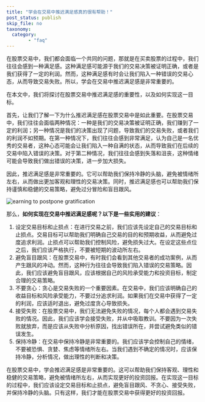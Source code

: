 ```yaml
---
title: "学会在交易中推迟满足感真的很有帮助！"
post_status: publish
skip_file: no
taxonomy:
  category:
        - "faq"
---
```


在股票交易中，我们都会面临一个共同的问题，那就是在买卖股票的过程中，我们往往会感到一种满足感。这种满足感可能源于我们的交易决策被证明正确，或者是我们获得了一定的利润。然而，这种满足感有时会让我们陷入一种错误的交易心态，从而导致交易失败。所以，学会在交易中推迟满足感是非常重要的。

在本文中，我们将探讨在股票交易中推迟满足感的重要性，以及如何实现这一目标。

首先，让我们了解一下为什么推迟满足感在股票交易中是如此重要。在股票交易中，我们往往会面临两种情况：一种是我们的交易决策被证明正确，我们赚到了一定的利润；另一种情况是我们的决策出现了问题，导致我们的交易失败，或者我们的利润不如预期。在第一种情况下，我们往往会感到非常满足，认为自己是一名优秀的交易者，这种心态可能会让我们陷入一种自满的状态，从而导致我们在后续的交易中陷入错误的决策。对于第二种情况，我们往往会感到失落和沮丧，这种情绪可能会导致我们做出错误的决策，进一步加大损失。

因此，推迟满足感是非常重要的。它可以帮助我们保持冷静的头脑，避免被情绪所左右，从而做出更加客观和理性的交易决策。同时，推迟满足感也可以帮助我们保持谨慎和稳健的交易策略，避免过分冒险和盲目跟风。

![earning to postpone gratification](https://cdn.fendou.la/tuoss/postpone-gratification.jpg)

那么，**如何实现在交易中推迟满足感呢？以下是一些实用的建议**：

1. 设定交易目标和止损点：在进行交易之前，我们应该先设定自己的交易目标和止损点。交易目标可以帮助我们明确自己交易的目的和预期收益，从而避免过度追求利润。止损点可以帮助我们控制风险，避免损失过大。在设定这些点位之后，我们应该严格执行，不要被短期的波动所左右。
2. 避免盲目跟风：在股票交易中，有时我们会看到其他交易者的成功案例，从而产生跟风的冲动。然而，这种行为往往会导致我们陷入错误的交易策略。因此，我们应该避免盲目跟风，应该根据自己的风险承受能力和投资目标，制定合理的交易策略。
3. 不要贪心：贪心是交易失败的一个重要因素。在交易中，我们应该明确自己的收益目标和风险承受能力，不要过分追求利润。如果我们在交易中获得了一定的利润，应该适时退出，避免过度贪心导致损失。
4. 接受失败：在股票交易中，我们无法避免失败的情况，每个人都会遇到交易失败的情况。因此，我们应该学会接受失败，并从中吸取教训。不要因为一次失败就放弃，而是应该从失败中分析原因，找出错误所在，并尝试避免类似的错误发生。
5. 保持冷静：在交易中保持冷静是非常重要的。我们应该学会控制自己的情绪，不要被恐惧、贪婪、焦虑等情绪所左右。当我们遇到不确定的情况时，应该保持冷静，分析情况，做出理性的判断和决策。

在股票交易中，学会推迟满足感是非常重要的。这可以帮助我们保持客观、理性和稳健的交易策略，避免被情绪所左右，从而实现更好的投资回报。在实现这一目标的过程中，我们应该设定交易目标和止损点，避免盲目跟风、不贪心、接受失败，并保持冷静的头脑。只有这样，我们才能在股票交易中获得更好的投资回报。
